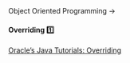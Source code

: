 <link rel="stylesheet" href="{{baseUrl}}/css/textbook.css">

<div class="website-content">

<div id="path">Object Oriented Programming &rarr; </div>

<div id="title">

#### Overriding :one:

</div>

<div id="body">

<dynamic-panel src="../../oopDesign/inheritance/overriding/embed.md" header="OOP: Inheritance: Overriding" is-open></dynamic-panel>

<p/>

[Oracle’s Java Tutorials: Overriding](https://docs.oracle.com/javase/tutorial/java/IandI/override.html)

</div>

<div id="extras">

<include src="exercises.md" />

<div>

</div>
